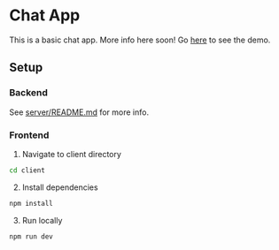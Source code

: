 # Chat App

This is a basic chat app. More info here soon! Go [here](https://chai-chat-demo.foobar.dev/) to see the demo.

## Setup

### Backend

See [server/README.md](server/README.md) for more info.


### Frontend

1. Navigate to client directory

```bash
cd client
```

2. Install dependencies

```bash
npm install
```

3. Run locally

```bash
npm run dev
```
